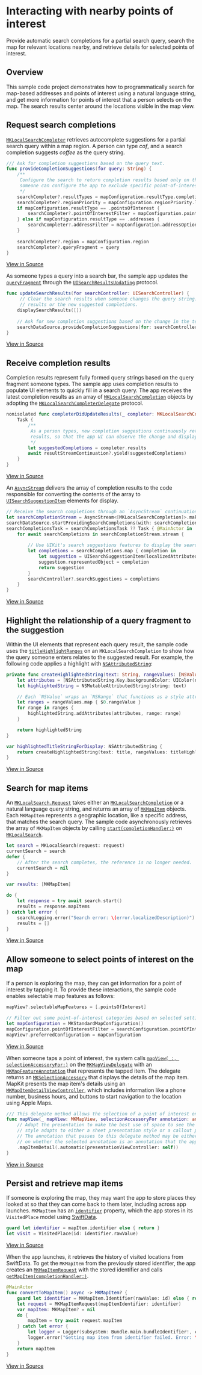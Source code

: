 # Interacting with nearby points of interest

Provide automatic search completions for a partial search query, search the map for relevant locations nearby, and retrieve details for selected points of interest.

## Overview

This sample code project demonstrates how to programmatically search for map-based addresses and points of interest using a natural language string, and get more information for points of interest that a person selects on the map. The search results center around the locations visible in the map view.

## Request search completions
[`MKLocalSearchCompleter`][3] retrieves autocomplete suggestions for a partial search query within a map region. A person can type *cof*, and a search completion suggests *coffee* as the query string. 

``` swift
/// Ask for completion suggestions based on the query text.
func provideCompletionSuggestions(for query: String) {
    /**
     Configure the search to return completion results based only on the options in the app. For example,
     someone can configure the app to exclude specific point-of-interest categories, or to only return results for addresses.
     */
    searchCompleter?.resultTypes = mapConfiguration.resultType.completionResultType
    searchCompleter?.regionPriority = mapConfiguration.regionPriority.localSearchRegionPriority
    if mapConfiguration.resultType == .pointsOfInterest {
        searchCompleter?.pointOfInterestFilter = mapConfiguration.pointOfInterestOptions.filter
    } else if mapConfiguration.resultType == .addresses {
        searchCompleter?.addressFilter = mapConfiguration.addressOptions.filter
    }
    
    searchCompleter?.region = mapConfiguration.region
    searchCompleter?.queryFragment = query
}
```
[View in Source](x-source-tag://ProvideCompletions)

As someone types a query into a search bar, the sample app updates the [`queryFragment`][2] through the [`UISearchResultsUpdating`][4] protocol.

``` swift
func updateSearchResults(for searchController: UISearchController) {
     // Clear the search results when someone changes the query string. The updated query string may not match the existing search
     // results or the new suggested completions.
    displaySearchResults([])
    
    // Ask for new completion suggestions based on the change in the text that someone enters in `UISearchBar`.
    searchDataSource.provideCompletionSuggestions(for: searchController.searchBar.text ?? "")
}
```
[View in Source](x-source-tag://UpdateQuery)

[2]:https://developer.apple.com/documentation/mapkit/mklocalsearchcompleter/1452555-queryfragment
[3]:https://developer.apple.com/documentation/mapkit/mklocalsearchcompleter
[4]:https://developer.apple.com/documentation/uikit/uisearchresultsupdating

## Receive completion results
Completion results represent fully formed query strings based on the query fragment someone types. The sample app uses completion results to populate UI elements to quickly fill in a search query. The app receives the latest completion results as an array of [`MKLocalSearchCompletion`][5] objects by adopting the [`MKLocalSearchCompleterDelegate`][6] protocol.

``` swift
nonisolated func completerDidUpdateResults(_ completer: MKLocalSearchCompleter) {
    Task {
        /**
         As a person types, new completion suggestions continuously return to this method. Update the property storing the current
         results, so that the app UI can observe the change and display the updated suggestions.
         */
        let suggestedCompletions = completer.results
        await resultStreamContinuation?.yield(suggestedCompletions)
    }
}
```
[View in Source](x-source-tag://CompletionResults)

[5]:https://developer.apple.com/documentation/mapkit/mklocalsearchcompletion
[6]:https://developer.apple.com/documentation/mapkit/mklocalsearchcompleterdelegate

An [`AsyncStream`][6a] delivers the array of completion results to the code responsible for converting the contents of the array to [`UISearchSuggestionItem`][6b] elements for display.

``` swift
// Receive the search completions through an `AsyncStream` continuation that the search data source manages.
let searchCompletionStream = AsyncStream<[MKLocalSearchCompletion]>.makeStream()
searchDataSource.startProvidingSearchCompletions(with: searchCompletionStream.continuation)
searchCompletionsTask = searchCompletionsTask ?? Task { @MainActor in
    for await searchCompletions in searchCompletionStream.stream {
        
        // Use UIKit's search suggestions features to display the search completions.
        let completions = searchCompletions.map { completion in
            let suggestion = UISearchSuggestionItem(localizedAttributedSuggestion: completion.highlightedTitleStringForDisplay)
            suggestion.representedObject = completion
            return suggestion
        }
        searchController?.searchSuggestions = completions
    }
}
```
[View in Source](x-source-tag://CompletionDisplay)

[6a]:https://developer.apple.com/documentation/swift/asyncstream
[6b]:https://developer.apple.com/documentation/uikit/uisearchsuggestionitem

## Highlight the relationship of a query fragment to the suggestion

Within the UI elements that represent each query result, the sample code uses the [`titleHighlightRanges`][7] on an `MKLocalSearchCompletion` to show how the query someone enters relates to the suggested result. For example, the following code applies a highlight with [`NSAttributedString`][9]:

``` swift
private func createHighlightedString(text: String, rangeValues: [NSValue]) -> NSAttributedString {
    let attributes = [NSAttributedString.Key.backgroundColor: UIColor(named: "suggestionHighlight")!]
    let highlightedString = NSMutableAttributedString(string: text)

    // Each `NSValue` wraps an `NSRange` that functions as a style attribute's range with `NSAttributedString`.
    let ranges = rangeValues.map { $0.rangeValue }
    for range in ranges {
        highlightedString.addAttributes(attributes, range: range)
    }

    return highlightedString
}

var highlightedTitleStringForDisplay: NSAttributedString {
    return createHighlightedString(text: title, rangeValues: titleHighlightRanges)
}
```
[View in Source](x-source-tag://HighlightFragment)

[7]:https://developer.apple.com/documentation/mapkit/mklocalsearchcompletion/1451935-titlehighlightranges
[9]:https://developer.apple.com/documentation/foundation/nsattributedstring

## Search for map items

An [`MKLocalSearch.Request`][10] takes either an [`MKLocalSearchCompletion`][5] or a natural language query string, and returns an array of [`MKMapItem`][11] objects. Each `MKMapItem` represents a geographic location, like a specific address, that matches the search query. The sample code asynchronously retrieves the array of `MKMapItem` objects by calling [`start(completionHandler:)`][12] on [`MKLocalSearch`][13].

``` swift
let search = MKLocalSearch(request: request)
currentSearch = search
defer {
    // After the search completes, the reference is no longer needed.
    currentSearch = nil
}

var results: [MKMapItem]

do {
    let response = try await search.start()
    results = response.mapItems
} catch let error {
    searchLogging.error("Search error: \(error.localizedDescription)")
    results = []
}
```
[View in Source](x-source-tag://StartSearch)

[10]:https://developer.apple.com/documentation/mapkit/mklocalsearch/request
[11]:https://developer.apple.com/documentation/mapkit/mkmapitem
[12]:https://developer.apple.com/documentation/mapkit/mklocalsearch/1452652-start
[13]:https://developer.apple.com/documentation/mapkit/mklocalsearch


## Allow someone to select points of interest on the map
If a person is exploring the map, they can get information for a point of interest by tapping it.
To provide these interactions, the sample code enables selectable map features as follows:

``` swift
mapView?.selectableMapFeatures = [.pointsOfInterest]

// Filter out some point-of-interest categories based on selected settings within the app.
let mapConfiguration = MKStandardMapConfiguration()
mapConfiguration.pointOfInterestFilter = searchConfiguration.pointOfInterestOptions.filter
mapView?.preferredConfiguration = mapConfiguration
```
[View in Source](x-source-tag://SelectableFeature)

When someone taps a point of interest, the system calls [`mapView(_:, selectionAccessoryFor:)`][14] on the [`MKMapViewDelegate`][15] with an [`MKMapFeatureAnnotation`][16] that represents the tapped item.
The delegate returns an [`MKSelectionAccessory`][17] that displays the details of the map item. 
MapKit presents the map item's details using an [`MKMapItemDetailViewController`][20], which includes information like a phone number, business hours, and buttons to start navigation to the location using Apple Maps.

``` swift
/// This delegate method allows the selection of a point of interest on the map to show details about the selected item.
func mapView(_ mapView: MKMapView, selectionAccessoryFor annotation: any MKAnnotation) -> MKSelectionAccessory? {
    // Adapt the presentation to make the best use of space to see the most information possible. The `.automatic` presentation
    // style adapts to either a sheet presentation style or a callout presentation style.
    // The annotation that passes to this delegate method may be either `MKMapItemAnnotation` or `MKMapFeatureAnnotation`, depending
    // on whether the selected annotation is an annotation that the app adds to the map, or a feature that MapKit provides.
    .mapItemDetail(.automatic(presentationViewController: self))
}
```
[View in Source](x-source-tag://MapItemDetail)

[14]:https://developer.apple.com/documentation/mapkit/mkmapviewdelegate/4408671-mapview
[15]:https://developer.apple.com/documentation/mapkit/mkmapviewdelegate
[16]:https://developer.apple.com/documentation/mapkit/mkmapfeatureannotation
[17]:https://developer.apple.com/documentation/mapkit/mkselectionaccessory
[18]:https://developer.apple.com/documentation/mapkit/mkmapitemdetailviewcontroller


## Persist and retrieve map items

If someone is exploring the map, they may want the app to store places they looked at so that they can come back to them later, including across app launches.
`MKMapItem` has an [`identifier`][19] property, which the app stores in its `VisitedPlace` model using [SwiftData][21].

``` swift
guard let identifier = mapItem.identifier else { return }
let visit = VisitedPlace(id: identifier.rawValue)
```
[View in Source](x-source-tag://MapItemIdentifier)

When the app launches, it retrieves the history of visited locations from SwiftData.
To get the `MKMapItem` from the previously stored identifier, the app creates an [`MKMapItemRequest`][20] with the stored identifier and calls [`getMapItem(completionHandler:)`][22].

``` swift
@MainActor
func convertToMapItem() async -> MKMapItem? {
    guard let identifier = MKMapItem.Identifier(rawValue: id) else { return nil }
    let request = MKMapItemRequest(mapItemIdentifier: identifier)
    var mapItem: MKMapItem? = nil
    do {
        mapItem = try await request.mapItem
    } catch let error {
        let logger = Logger(subsystem: Bundle.main.bundleIdentifier!, category: "Map Item Requests")
        logger.error("Getting map item from identifier failed. Error: \(error.localizedDescription)")
    }
    return mapItem
}
```
[View in Source](x-source-tag://MapItemRequest) 

[19]:https://developer.apple.com/documentation/mapkit/mkmapitem/4354087-identifier
[20]:https://developer.apple.com/documentation/mapkit/mkmapitemrequest
[21]:https://developer.apple.com/documentation/swiftdata
[22]:https://developer.apple.com/documentation/mapkit/mkmapitemrequest/3975743-getmapitem
